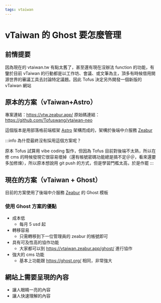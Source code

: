 ```yaml
---
tags: vtaiwan
---
```

# vTaiwan 的 Ghost 要怎麼管理

## 前情提要
因為現在的 vtaiwan.tw 有點太舊了，甚至還有現在沒辦法 function 的功能，有鑒於目前 vTaiwan 的行動都是以工作坊、會議、或文筆為主，頂多有時候借用開源世界的審議工具去討論特定議題。因此 Tofus 決定另外開發一個新版的 vTaiwan 網站

## 原本的方案（vTaiwan+Astro）
專案連結：https://vtw.zeabur.app/
原始碼連結：https://github.com/Tofuswang/vtaiwan-neo

這個版本是用部落格前端框架 [Astro](https://astro.build/) 架構而成的，架構於後端中介服務 [Zeabur](https://zeabur.com/zh-TW)


:::info
為什麼最終沒有採用這個方案呢？

原本 Tofus 試算用 vibe coding 製作，但因為 Tofus 目前對後端不太熟，所以在修 cms 的時候發現它很容易壞掉（還有帳號密碼功能總是搞不定＠＠，看來還要多加修煉），所以原本想說用 git push 的方式，但是學習門檻太高，於是作罷
:::

## 現在的方案（vTaiwan + Ghost）
目前的方案使用了後端中介服務 [Zeabur](https://zeabur.com/zh-TW) 的 Ghost 模板

### 使用 Ghost 方案的優點
- 成本低
    - 每月 5 usd 起
- 轉移容易
    - 只需轉移到下一位管理員的 zeabur 的帳號即可
- 具有可及性高的協作功能
    - 大家都可以到 https://vtaiwan.zeabur.app/ghost/ 進行協作
- 強大的 cms 功能
    - 基本上功能跟 https://ghost.org/ 相同，非常強大

## 網站上需要呈現的內容
- 讓人眼睛一亮的內容
- 讓人快速理解的內容